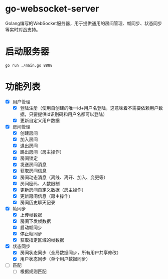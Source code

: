 # go-websocket-server
Golang编写的WebSocket服务器，用于提供通用的房间管理、帧同步、状态同步等实时对战支持。

# 启动服务器
```shell
go run ./main.go 8888
```

# 功能列表
- [x] 用户管理
    - [x] 登陆注册（使用自创建的唯一id+用户名登陆，这意味着不需要依赖用户数据，只要提供id识别码和用户名都可以登陆） 
    - [x] 更新自定义用户数据
- [x] 房间管理
    - [x] 创建房间
    - [x] 加入房间
    - [x] 退出房间
    - [x] 踢出房间（房主操作）
    - [x] 房间锁定
    - [x] 发送房间消息
    - [x] 获取房间信息
    - [x] 房间动态消息（离线、离开、加入、变更等）
    - [x] 房间密码、人数限制
    - [x] 更新房间自定义数据（房主操作）
    - [x] 更新房间信息（房主操作）
    - [x] 房间历史聊天记录
- [x] 帧同步
    - [x] 上传帧数据
    - [x] 房间下发帧数据
    - [x] 启动帧同步
    - [x] 停止帧同步
    - [x] 获取指定区域的帧数据
- [x] 状态同步
    - [x] 房间状态同步（全局数据同步，所有用户共享修改）
    - [x] 用户状态同步（单个用户数据同步）
- [ ] 匹配
    - [ ] 根据规则匹配